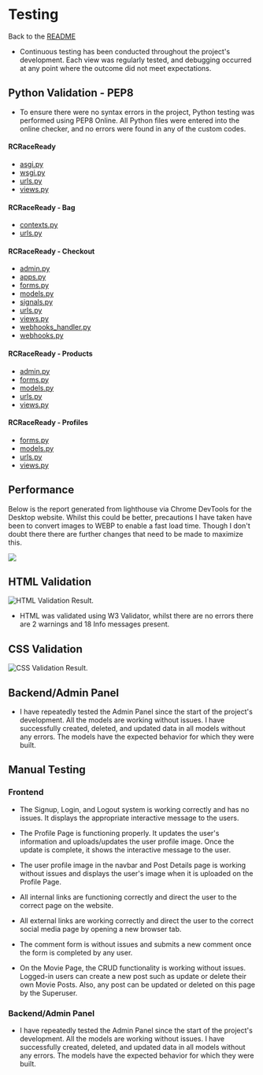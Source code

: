 # Testing
Back to the [README](README.md)

* Continuous testing has been conducted throughout the project's development. Each view was regularly tested, and debugging occurred at any point where the outcome did not meet expectations.

## Python Validation - PEP8
* To ensure there were no syntax errors in the project, Python testing was performed using PEP8 Online. All Python files were entered into the online checker, and no errors were found in any of the custom codes.

#### RCRaceReady 
* [asgi.py](assets/readme/testing/pythonValidation/asgiRCRaceReady.png)
* [wsgi.py](assets/readme/testing/pythonValidation/wsgiRCRaceReady.png)
* [urls.py](assets/readme/testing/pythonValidation/urlsRCRaceReady.png)
* [views.py](assets/readme/testing/pythonValidation/viewsRCRaceReady.png)

#### RCRaceReady - Bag
* [contexts.py](assets/readme/testing/pythonValidation/contextsBag.png)
* [urls.py](assets/readme/testing/pythonValidation/urlsBag.png)

#### RCRaceReady - Checkout
* [admin.py](assets/readme/testing/pythonValidation/adminCheckout.png)
* [apps.py](assets/readme/testing/pythonValidation/appsCheckout.png)
* [forms.py](assets/readme/testing/pythonValidation/formsCheckout.png)
* [models.py](assets/readme/testing/pythonValidation/modelsCheckout.png)
* [signals.py](assets/readme/testing/pythonValidation/signalsCheckout.png)
* [urls.py](assets/readme/testing/pythonValidation/urlsCheckout.png)
* [views.py](assets/readme/testing/pythonValidation/urlsCheckout.png)
* [webhooks_handler.py](assets/readme/testing/pythonValidation/webhooks_handlerCheckout.png)
* [webhooks.py](assets/readme/testing/pythonValidation/webhooksCheckout.png)

#### RCRaceReady - Products
* [admin.py](assets/readme/testing/pythonValidation/adminProducts.png)
* [forms.py](assets/readme/testing/pythonValidation/formsProducts.png)
* [models.py](assets/readme/testing/pythonValidation/modelsProducts.png)
* [urls.py](assets/readme/testing/pythonValidation/urlsProducts.png)
* [views.py](assets/readme/testing/pythonValidation/urlsProducts.png)

#### RCRaceReady - Profiles
* [forms.py](assets/readme/testing/pythonValidation/formsProfile.png)
* [models.py](assets/readme/testing/pythonValidation/modelsProfile.png)
* [urls.py](assets/readme/testing/pythonValidation/urlsProfile.png)
* [views.py](assets/readme/testing/pythonValidation/urlsProfile.png)

## Performance

Below is the report generated from lighthouse via Chrome DevTools for the Desktop website. Whilst this could be better, precautions I have taken have been to convert images to WEBP to enable a fast load time. Though I don't doubt there there are further changes that need to be made to maximize this.<br>

<img src="readmeassets/lightHousePerformance.png">

## HTML Validation
![HTML Validation Result](readmeassets/extras/validation/htmlValidation.png).
* HTML was validated using W3 Validator, whilst there are no errors there are 2 warnings and 18 Info messages present.

## CSS Validation
![CSS Validation Result](readmeassets/extras/validation/cssValidation.png).

## Backend/Admin Panel
* I have repeatedly tested the Admin Panel since the start of the project's development. All the models are working without issues. I have successfully created, deleted, and updated data in all models without any errors. The models have the expected behavior for which they were built.

## Manual Testing
### Frontend
* The Signup, Login, and Logout system is working correctly and has no issues. It displays the appropriate interactive message to the users.

* The Profile Page is functioning properly. It updates the user's information and uploads/updates the user profile image. Once the update is complete, it shows the interactive message to the user.

* The user profile image in the navbar and Post Details page is working without issues and displays the user's image when it is uploaded on the Profile Page.

* All internal links are functioning correctly and direct the user to the correct page on the website.

* All external links are working correctly and direct the user to the correct social media page by opening a new browser tab.

* The comment form is without issues and submits a new comment once the form is completed by any user.

* On the Movie Page, the CRUD functionality is working without issues. Logged-in users can create a new post such as update or delete their own Movie Posts. Also, any post can be updated or deleted on this page by the Superuser.

### Backend/Admin Panel
* I have repeatedly tested the Admin Panel since the start of the project's development. All the models are working without issues. I have successfully created, deleted, and updated data in all models without any errors. The models have the expected behavior for which they were built.